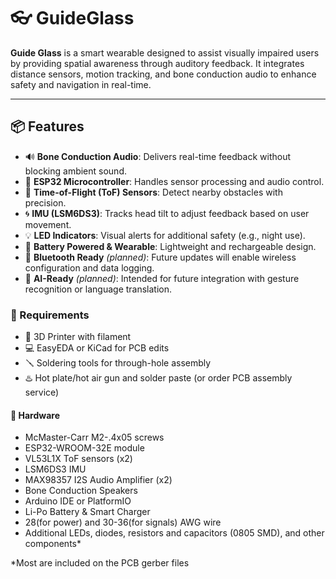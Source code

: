 # 👓 GuideGlass

**Guide Glass** is a smart wearable designed to assist visually impaired users by providing spatial awareness through auditory feedback. It integrates distance sensors, motion tracking, and bone conduction audio to enhance safety and navigation in real-time.

---

## 📦 Features

- 🔊 **Bone Conduction Audio**: Delivers real-time feedback without blocking ambient sound.
- 🧠 **ESP32 Microcontroller**: Handles sensor processing and audio control.
- 📏 **Time-of-Flight (ToF) Sensors**: Detect nearby obstacles with precision.
- 🌀 **IMU (LSM6DS3)**: Tracks head tilt to adjust feedback based on user movement.
- 💡 **LED Indicators**: Visual alerts for additional safety (e.g., night use).
- 🔋 **Battery Powered & Wearable**: Lightweight and rechargeable design.
- 📡 **Bluetooth Ready** *(planned)*: Future updates will enable wireless configuration and data logging.
- 🧠 **AI-Ready** *(planned)*: Intended for future integration with gesture recognition or language translation.

### 🧰 Requirements

- 🔬 3D Printer with filament
- 💻 EasyEDA or KiCad for PCB edits
- 🪛 Soldering tools for through-hole assembly
- ♨️ Hot plate/hot air gun and solder paste (or order PCB assembly service)

#### 🔩 Hardware

- McMaster-Carr M2-.4x05 screws
- ESP32-WROOM-32E module
- VL53L1X ToF sensors (x2)
- LSM6DS3 IMU
- MAX98357 I2S Audio Amplifier (x2)
- Bone Conduction Speakers
- Arduino IDE or PlatformIO
- Li-Po Battery & Smart Charger
- 28(for power) and 30-36(for signals) AWG wire
- Additional LEDs, diodes, resistors and capacitors (0805 SMD), and other components*


*Most are included on the PCB gerber files
